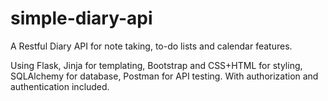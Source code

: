 # simple-diary-api

A Restful Diary API for note taking, to-do lists and calendar features.

Using Flask, Jinja for templating, Bootstrap and CSS+HTML for styling, SQLAlchemy for database, Postman for API testing. With authorization and authentication included.
